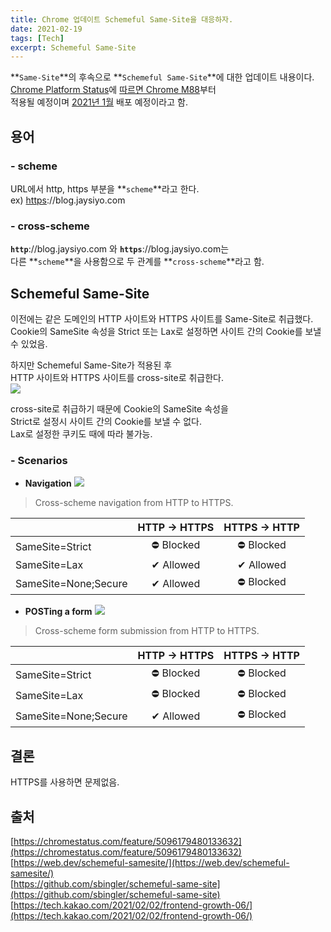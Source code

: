 ```yaml
---
title: Chrome 업데이트 Schemeful Same-Site을 대응하자.
date: 2021-02-19
tags: [Tech]
excerpt: Schemeful Same-Site
---
```


**`Same-Site`**의 후속으로 **`Schemeful Same-Site`**에 대한 업데이트 내용이다.  
[Chrome Platform Status](https://chromestatus.com/feature/5096179480133632)에 <U>따르면 Chrome M88</U>부터  
적용될 예정이며 <U>2021년 1월</U> 배포 예정이라고 함.  

## 용어
### - scheme
URL에서 http, https 부분을 **`scheme`**라고 한다.  
ex) <U>https</U>://blog.jaysiyo.com
### - cross-scheme
**`http`**://blog.jaysiyo.com 와 **`https`**://blog.jaysiyo.com는  
다른 **`scheme`**을 사용함으로 두 관계를 **`cross-scheme`**라고 함.

## Schemeful Same-Site
이전에는 같은 도메인의 HTTP 사이트와 HTTPS 사이트를 Same-Site로 취급했다.  
Cookie의 SameSite 속성을 Strict 또는 Lax로 설정하면 사이트 간의 Cookie를 보낼 수 있었음.  

하지만 Schemeful Same-Site가 적용된 후  
HTTP 사이트와 HTTPS 사이트를 cross-site로 취급한다.  
![](../images/to-be.png)

cross-site로 취급하기 때문에 Cookie의 SameSite 속성을  
Strict로 설정시 사이트 간의 Cookie를 보낼 수 없다.  
Lax로 설정한 쿠키도 때에 따라 불가능.
### - Scenarios
- **Navigation**
![](../images/cross-scheme-navigation.png)

> Cross-scheme navigation from HTTP to HTTPS.

|  | HTTP → HTTPS | HTTPS → HTTP |
|---|:---:|:---:|
| SameSite=Strict | ⛔ Blocked | ⛔ Blocked |
| SameSite=Lax | ✔ Allowed | ✔ Allowed |
| SameSite=None;Secure | ✔ Allowed | ⛔ Blocked |

- **POSTing a form**
![](../images/cross-scheme-form-submission.png)

> Cross-scheme form submission from HTTP to HTTPS.

|  | HTTP → HTTPS | HTTPS → HTTP |
|---|:---:|:---:|
| SameSite=Strict | ⛔ Blocked | ⛔ Blocked |
| SameSite=Lax | ⛔ Blocked | ⛔ Blocked |
| SameSite=None;Secure | ✔ Allowed | ⛔ Blocked |

## 결론
HTTPS를 사용하면 문제없음.

## 출처
[https://chromestatus.com/feature/5096179480133632](https://chromestatus.com/feature/5096179480133632)  
[https://web.dev/schemeful-samesite/](https://web.dev/schemeful-samesite/)  
[https://github.com/sbingler/schemeful-same-site](https://github.com/sbingler/schemeful-same-site)  
[https://tech.kakao.com/2021/02/02/frontend-growth-06/](https://tech.kakao.com/2021/02/02/frontend-growth-06/)


